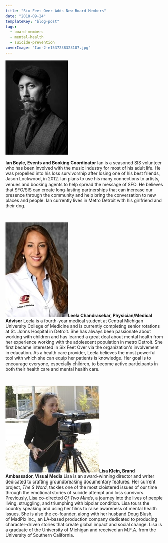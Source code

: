 ```yaml
---
title: "Six Feet Over Adds New Board Members"
date: "2018-09-24"
templateKey: "blog-post"
tags:
  - board-members
  - mental-health
  - suicide-prevention
coverImage: "Ian-2-e1537238323187.jpg"
---
```


![Six Feet Over | Ian Boyle](images/Ian-2-200x300.jpg)

**Ian Boyle, Events and Booking Coordinator** Ian is a seasoned SIS volunteer who has been involved with the music industry for most of his adult life. He was propelled into his loss survivorship after losing one of his best friends, Jason Lockwood, in 2012. Ian plans to use his many connections to artists, venues and booking agents to help spread the message of SFO. He believes that SFO/SIS can create long-lasting partnerships that can increase our presence through the community and help bring the conversation to new places and people. Ian currently lives in Metro Detroit with his girlfriend and their dog.

 

**![Leela Chandrasekar](images/Chandrasekar-Leela-200x300.jpg)Leela Chandrasekar, Physician/Medical Advisor** Leela is a fourth-year medical student at Central Michigan University College of Medicine and is currently completing senior rotations at St. Johns Hospital in Detroit. She has always been passionate about working with children and has learned a great deal about mental health from her experience working with the adolescent population in metro Detroit. She first became interested in Six Feet Over via the organization's involvement in education. As a health care provider, Leela believes the most powerful tool with which she can equip her patients is knowledge. Her goal is to encourage everyone, especially children, to become active participants in both their health care and mental health care.

 

**![Lisa Klein](images/Lisa-300x276.jpg)Lisa Klein, Brand Ambassador, Visual Media** Lisa is an award-winning director and writer dedicated to crafting groundbreaking documentary features. Her current project, _The S Word_, tackles one of the most cloistered issues of our time through the emotional stories of suicide attempt and loss survivors. Previously, Lisa co-directed _Of Two Minds_, a journey into the lives of people living, struggling, and triumphing with bipolar condition. Lisa tours the country speaking and using her films to raise awareness of mental health issues. She is also the co-founder, along with her husband Doug Blush, of MadPix Inc., an LA-based production company dedicated to producing character-driven stories that create global impact and social change. Lisa is a graduate of the University of Michigan and received an M.F.A. from the University of Southern California.
